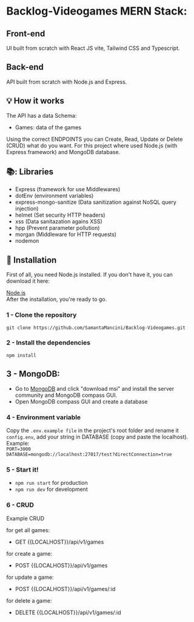 # Backlog-Videogames MERN Stack:

## Front-end
UI built from scratch with React JS vite, Tailwind CSS and Typescript.

## Back-end
API built from scratch with Node.js and Express.

## :bulb: How it works

The API has a data Schema:
- Games: data of the games
 
Using the correct ENDPOINTS you can Create, Read, Update or Delete (CRUD) what do you
want. For this project where used Node.js (with Express framework) and MongoDB database.
  
## 📚: Libraries

- Express (framework for use Middlewares)
- dotEnv (environment variables)
- express-mongo-sanitize (Data sanitization against NoSQL query injection)
- helmet (Set security HTTP headers)
- xss (Data sanitazation agains XSS)
- hpp (Prevent parameter pollution)
- morgan (Middleware for HTTP requests)
- nodemon

## :floppy_disk: Installation

First of all, you need Node.js installed.
If you don't have it, you can download it here:

[Node.js](https://nodejs.org/en)<br>
After the installation, you're ready to go.

### 1 - Clone the repository
`git clone https://github.com/SamantaMancini/Backlog-Videogames.git`

### 2 - Install the dependencies

`npm install`

## 3 - MongoDB:

- Go to [MongoDB](https://www.mongodb.com/try/download/community) and click "download msi" and install the server community and MongoDB compass GUI.
- Open MongoDB compass GUI and create a database

### 4 - Environment variable

Copy the `.env.example file` in the project's root folder and rename it `config.env`, add your string in DATABASE (copy and paste the localhost). <br/> Example: <br/>
`PORT=3000` <br/>
`DATABASE=mongodb://localhost:27017/test?directConnection=true`

### 5 - Start it!

- `npm run start` for production
- `npm run dev` for development

### 6 - CRUD

Example CRUD

for get all games:
- GET {{LOCALHOST}}/api/v1/games

for create a game:
- POST {{LOCALHOST}}/api/v1/games

for update a game:
- POST {{LOCALHOST}}/api/v1/games/:id

for delete a game:
- DELETE {{LOCALHOST}}/api/v1/games/:id

